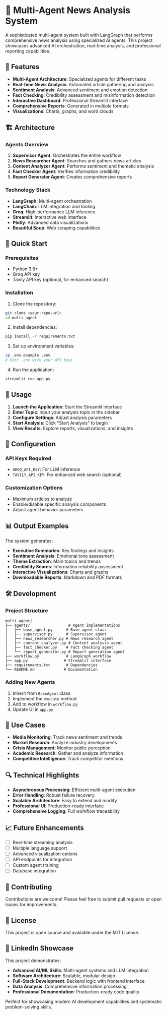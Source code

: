 # 🤖 Multi-Agent News Analysis System

A sophisticated multi-agent system built with LangGraph that performs comprehensive news analysis using specialized AI agents. This project showcases advanced AI orchestration, real-time analysis, and professional reporting capabilities.

## 🌟 Features

- **Multi-Agent Architecture**: Specialized agents for different tasks
- **Real-time News Analysis**: Automated article gathering and analysis
- **Sentiment Analysis**: Advanced sentiment and emotion detection
- **Fact Checking**: Credibility assessment and misinformation detection
- **Interactive Dashboard**: Professional Streamlit interface
- **Comprehensive Reports**: Generated in multiple formats
- **Visualizations**: Charts, graphs, and word clouds

## 🏗️ Architecture

### Agents Overview
1. **Supervisor Agent**: Orchestrates the entire workflow
2. **News Researcher Agent**: Searches and gathers news articles
3. **Content Analyzer Agent**: Performs sentiment and thematic analysis
4. **Fact Checker Agent**: Verifies information credibility
5. **Report Generator Agent**: Creates comprehensive reports

### Technology Stack
- **LangGraph**: Multi-agent orchestration
- **LangChain**: LLM integration and tooling
- **Groq**: High-performance LLM inference
- **Streamlit**: Interactive web interface
- **Plotly**: Advanced data visualizations
- **Beautiful Soup**: Web scraping capabilities

## 🚀 Quick Start

### Prerequisites
- Python 3.8+
- Groq API key
- Tavily API key (optional, for enhanced search)

### Installation

1. Clone the repository:
```bash
git clone <your-repo-url>
cd multi_agent
```

2. Install dependencies:
```bash
pip install -r requirements.txt
```

3. Set up environment variables:
```bash
cp .env.example .env
# Edit .env with your API keys
```

4. Run the application:
```bash
streamlit run app.py
```

## 📖 Usage

1. **Launch the Application**: Start the Streamlit interface
2. **Enter Topic**: Input your analysis topic in the sidebar
3. **Configure Settings**: Adjust analysis parameters
4. **Start Analysis**: Click "Start Analysis" to begin
5. **View Results**: Explore reports, visualizations, and insights

## 🔧 Configuration

### API Keys Required
- `GROQ_API_KEY`: For LLM inference
- `TAVILY_API_KEY`: For enhanced web search (optional)

### Customization Options
- Maximum articles to analyze
- Enable/disable specific analysis components
- Adjust agent behavior parameters

## 📊 Output Examples

The system generates:
- **Executive Summaries**: Key findings and insights
- **Sentiment Analysis**: Emotional tone assessment
- **Theme Extraction**: Main topics and trends
- **Credibility Scores**: Information reliability assessment
- **Interactive Visualizations**: Charts and graphs
- **Downloadable Reports**: Markdown and PDF formats

## 🛠️ Development

### Project Structure
```
multi_agent/
├── agents/                 # Agent implementations
│   ├── base_agent.py      # Base agent class
│   ├── supervisor.py      # Supervisor agent
│   ├── news_researcher.py # News research agent
│   ├── content_analyzer.py # Content analysis agent
│   ├── fact_checker.py    # Fact checking agent
│   └── report_generator.py # Report generation agent
├── workflow.py            # LangGraph workflow
├── app.py                # Streamlit interface
├── requirements.txt       # Dependencies
└── README.md             # Documentation
```

### Adding New Agents
1. Inherit from `BaseAgent` class
2. Implement the `execute` method
3. Add to workflow in `workflow.py`
4. Update UI in `app.py`

## 🎯 Use Cases

- **Media Monitoring**: Track news sentiment and trends
- **Market Research**: Analyze industry developments
- **Crisis Management**: Monitor public perception
- **Academic Research**: Gather and analyze information
- **Competitive Intelligence**: Track competitor mentions

## 🔍 Technical Highlights

- **Asynchronous Processing**: Efficient multi-agent execution
- **Error Handling**: Robust failure recovery
- **Scalable Architecture**: Easy to extend and modify
- **Professional UI**: Production-ready interface
- **Comprehensive Logging**: Full workflow traceability

## 📈 Future Enhancements

- [ ] Real-time streaming analysis
- [ ] Multiple language support
- [ ] Advanced visualization options
- [ ] API endpoints for integration
- [ ] Custom agent training
- [ ] Database integration

## 🤝 Contributing

Contributions are welcome! Please feel free to submit pull requests or open issues for improvements.

## 📄 License

This project is open source and available under the MIT License.

## 🔗 LinkedIn Showcase

This project demonstrates:
- **Advanced AI/ML Skills**: Multi-agent systems and LLM integration
- **Software Architecture**: Scalable, modular design
- **Full-Stack Development**: Backend logic with frontend interface
- **Data Analysis**: Comprehensive information processing
- **Professional Documentation**: Production-ready code quality

Perfect for showcasing modern AI development capabilities and systematic problem-solving skills.

